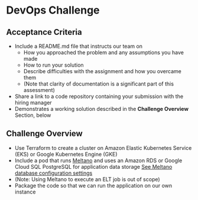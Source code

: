 # DevOps Challenge

## Acceptance Criteria

* Include a README.md file that instructs our team on 
  * How you approached the problem and any assumptions you have made
  * How to run your solution
  * Describe difficulties with the assignment and how you overcame them
  * (Note that clarity of documentation is a significant part of this assessment)
* Share a link to a code repository containing your submission with the hiring manager
* Demonstrates a working solution described in the **Challenge Overview** Section, below


## Challenge Overview

* Use Terraform to create a cluster on Amazon Elastic Kubernetes Service (EKS) or Google Kubernetes Engine (GKE)
* Include a pod that runs [Meltano](https://meltano.com/) and uses an Amazon RDS or Google Cloud SQL PostgreSQL for application data storage
[See Meltano database configuration settings](https://meltano.com/docs/settings.html#database-uri)
* (Note: Using Meltano to execute an ELT job is out of scope)
* Package the code so that we can run the application on our own instance